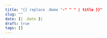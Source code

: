 ```yaml
---
title: "{{ replace .Name "-" " " | title }}"
slug: ""
date: {{ .Date }}
draft: true
tags: []
---
```



